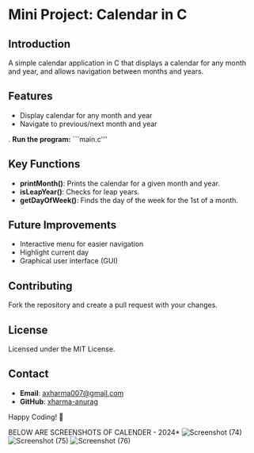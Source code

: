 # Mini Project: Calendar in C

## Introduction
A simple calendar application in C that displays a calendar for any month and year, and allows navigation between months and years.

## Features
- Display calendar for any month and year
- Navigate to previous/next month and year

. **Run the program:**
    ```main.c'''
  

## Key Functions
- **printMonth()**: Prints the calendar for a given month and year.
- **isLeapYear()**: Checks for leap years.
- **getDayOfWeek()**: Finds the day of the week for the 1st of a month.

## Future Improvements
- Interactive menu for easier navigation
- Highlight current day
- Graphical user interface (GUI)

## Contributing
Fork the repository and create a pull request with your changes.

## License
Licensed under the MIT License.

## Contact
- **Email**: axharma007@gmail.com
- **GitHub**: [xharma-anurag](https://github.com/xharma-anurag)

Happy Coding! 🎉

BELOW ARE SCREENSHOTS OF CALENDER - 2024*
![Screenshot (74)](https://github.com/user-attachments/assets/774a989e-e353-4600-9be9-f0338dbb3084)
![Screenshot (75)](https://github.com/user-attachments/assets/57580961-5d37-4a3c-b723-176959e7261c)
![Screenshot (76)](https://github.com/user-attachments/assets/d87947cf-aee6-4a58-a0da-14aa7a317c2c)







